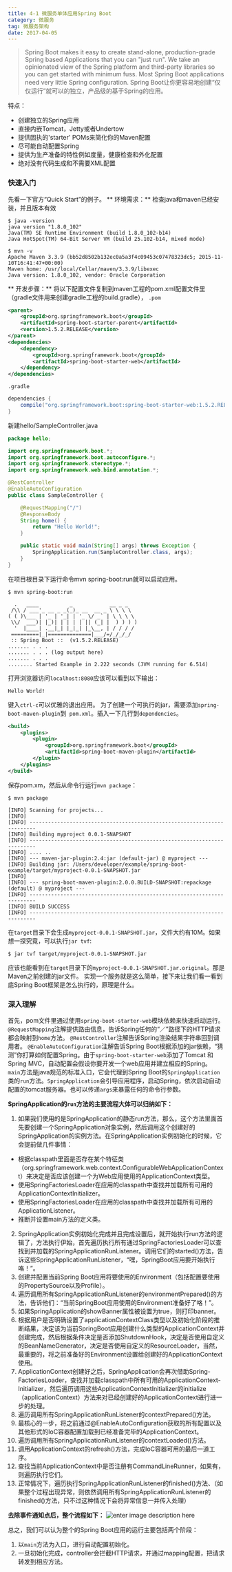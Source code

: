 ```yaml
---
title: 4-1 微服务单体应用Spring Boot
category: 微服务
tag: 微服务架构
date: 2017-04-05
---
```

> Spring Boot makes it easy to create stand-alone, production-grade Spring based Applications that you can "just run". We take an opinionated view of the Spring platform and third-party libraries so you can get started with minimum fuss. Most Spring Boot applications need very little Spring configuration.
Spring Boot让你更容易地创建“仅仅运行”就可以的独立，产品级的基于Spring的应用。

<!--more-->
特点：
- 创建独立的Spring应用
- 直接内嵌Tomcat，Jetty或者Undertow
- 提供固执的'starter' POMs来简化你的Maven配置
- 尽可能自动配置Spring
- 提供为生产准备的特性例如度量，健康检查和外化配置
- 绝对没有代码生成和不需要XML配置
### 快速入门 ###
先看一下官方“Quick Start”的例子。
** 环境需求：**
检查java和maven已经安装，并且版本有效
```
$ java -version
java version "1.8.0_102"
Java(TM) SE Runtime Environment (build 1.8.0_102-b14)
Java HotSpot(TM) 64-Bit Server VM (build 25.102-b14, mixed mode)
```
```
$ mvn -v
Apache Maven 3.3.9 (bb52d8502b132ec0a5a3f4c09453c07478323dc5; 2015-11-10T16:41:47+00:00)
Maven home: /usr/local/Cellar/maven/3.3.9/libexec
Java version: 1.8.0_102, vendor: Oracle Corporation
```
** 开发步骤：**
将以下配置文件复制到maven工程的pom.xml配置文件里（gradle文件用来创建gradle工程的build.gradle），
`.pom`
```xml
<parent>
    <groupId>org.springframework.boot</groupId>
    <artifactId>spring-boot-starter-parent</artifactId>
    <version>1.5.2.RELEASE</version>
</parent>
<dependencies>
    <dependency>
        <groupId>org.springframework.boot</groupId>
        <artifactId>spring-boot-starter-web</artifactId>
    </dependency>
</dependencies>
```
`.gradle`
```gradle
dependencies {
    compile("org.springframework.boot:spring-boot-starter-web:1.5.2.RELEASE")
}
```
新建hello/SampleController.java
```java
package hello;

import org.springframework.boot.*;
import org.springframework.boot.autoconfigure.*;
import org.springframework.stereotype.*;
import org.springframework.web.bind.annotation.*;

@RestController
@EnableAutoConfiguration
public class SampleController {

    @RequestMapping("/")
    @ResponseBody
    String home() {
        return "Hello World!";
    }

    public static void main(String[] args) throws Exception {
        SpringApplication.run(SampleController.class, args);
    }
}
```
在项目根目录下运行命令mvn spring-boot:run就可以启动应用。
```
$ mvn spring-boot:run

  .   ____          _            __ _ _
 /\\ / ___'_ __ _ _(_)_ __  __ _ \ \ \ \
( ( )\___ | '_ | '_| | '_ \/ _` | \ \ \ \
 \\/  ___)| |_)| | | | | || (_| |  ) ) ) )
  '  |____| .__|_| |_|_| |_\__, | / / / /
 =========|_|==============|___/=/_/_/_/
 :: Spring Boot ::  (v1.5.2.RELEASE)
....... . . .
....... . . . (log output here)
....... . . .
........ Started Example in 2.222 seconds (JVM running for 6.514)
```
打开浏览器访问`localhost:8080`应该可以看到以下输出：
```
Hello World!
```
键入`ctrl-c`可以优雅的退出应用。
为了创建一个可执行的jar，需要添加`spring-boot-maven-plugin`到` pom.xml`。插入一下几行到`dependencies`。
```xml
<build>
    <plugins>
        <plugin>
            <groupId>org.springframework.boot</groupId>
            <artifactId>spring-boot-maven-plugin</artifactId>
        </plugin>
    </plugins>
</build>
```
保存pom.xm，然后从命令行运行`mvn package`：
```
$ mvn package

[INFO] Scanning for projects...
[INFO]
[INFO] ------------------------------------------------------------------------
[INFO] Building myproject 0.0.1-SNAPSHOT
[INFO] ------------------------------------------------------------------------
[INFO] .... ..
[INFO] --- maven-jar-plugin:2.4:jar (default-jar) @ myproject ---
[INFO] Building jar: /Users/developer/example/spring-boot-example/target/myproject-0.0.1-SNAPSHOT.jar
[INFO]
[INFO] --- spring-boot-maven-plugin:2.0.0.BUILD-SNAPSHOT:repackage (default) @ myproject ---
[INFO] ------------------------------------------------------------------------
[INFO] BUILD SUCCESS
[INFO] ------------------------------------------------------------------------
```
在`target`目录下会生成`myproject-0.0.1-SNAPSHOT.jar`，文件大约有10M。如果想一探究竟，可以执行`jar tvf`:
```
$ jar tvf target/myproject-0.0.1-SNAPSHOT.jar
```
应该也能看到在`target`目录下的`myproject-0.0.1-SNAPSHOT.jar.original`。那是Maven之前创建的jar文件。
实现一个服务就是这么简单，接下来让我们看一看到底Spring Boot框架是怎么执行的，原理是什么。
### 深入理解 ###
首先，pom文件里通过使用`spring-boot-starter-web`模块依赖来快速启动运行。
`@RequestMapping`注解提供路由信息，告诉Spring任何的“／”路径下的HTTP请求都会映射到`home`方法。
`@RestController`注解告诉Spring渲染结果字符串回到调用者。
`@EnableAutoConfiguration`注解告诉Spring Boot根据添加的jar依赖，“猜测”你打算如何配置Spring。由于`spring-boot-starter-web`添加了Tomcat 和Spring MVC，自动配置会假设你要开发一个web应用并建立相应的Spring。
`main`方法是java规范的标准入口，它会代理到Spring Boot的`SpringApplication`类的`run`方法。`SpringApplication`会引导应用程序，启动Spring，依次启动自动配置的tomcat服务器。也可以传递`args`来暴露任何的命令行参数。

**SpringApplication的`run`方法的主要流程大体可以归纳如下：**
1. 如果我们使用的是SpringApplication的静态run方法，那么，这个方法里面首先要创建一个SpringApplication对象实例，然后调用这个创建好的SpringApplication的实例方法。在SpringApplication实例初始化的时候，它会提前做几件事情：
- 根据classpath里面是否存在某个特征类（org.springframework.web.context.ConfigurableWebApplicationContext）来决定是否应该创建一个为Web应用使用的ApplicationContext类型。
- 使用SpringFactoriesLoader在应用的classpath中查找并加载所有可用的ApplicationContextInitializer。
- 使用SpringFactoriesLoader在应用的classpath中查找并加载所有可用的ApplicationListener。
- 推断并设置main方法的定义类。
2. SpringApplication实例初始化完成并且完成设置后，就开始执行run方法的逻辑了，方法执行伊始，首先遍历执行所有通过SpringFactoriesLoader可以查找到并加载的SpringApplicationRunListener。调用它们的started()方法，告诉这些SpringApplicationRunListener，“嘿，SpringBoot应用要开始执行咯！”。
3. 创建并配置当前Spring Boot应用将要使用的Environment（包括配置要使用的PropertySource以及Profile）。
4. 遍历调用所有SpringApplicationRunListener的environmentPrepared()的方法，告诉他们：“当前SpringBoot应用使用的Environment准备好了咯！”。
5. 如果SpringApplication的showBanner属性被设置为true，则打印banner。
6. 根据用户是否明确设置了applicationContextClass类型以及初始化阶段的推断结果，决定该为当前SpringBoot应用创建什么类型的ApplicationContext并创建完成，然后根据条件决定是否添加ShutdownHook，决定是否使用自定义的BeanNameGenerator，决定是否使用自定义的ResourceLoader，当然，最重要的，将之前准备好的Environment设置给创建好的ApplicationContext使用。
7. ApplicationContext创建好之后，SpringApplication会再次借助Spring-FactoriesLoader，查找并加载classpath中所有可用的ApplicationContext-Initializer，然后遍历调用这些ApplicationContextInitializer的initialize（applicationContext）方法来对已经创建好的ApplicationContext进行进一步的处理。
8. 遍历调用所有SpringApplicationRunListener的contextPrepared()方法。
9. 最核心的一步，将之前通过@EnableAutoConfiguration获取的所有配置以及其他形式的IoC容器配置加载到已经准备完毕的ApplicationContext。
10. 遍历调用所有SpringApplicationRunListener的contextLoaded()方法。
11. 调用ApplicationContext的refresh()方法，完成IoC容器可用的最后一道工序。
12. 查找当前ApplicationContext中是否注册有CommandLineRunner，如果有，则遍历执行它们。
13. 正常情况下，遍历执行SpringApplicationRunListener的finished()方法、（如果整个过程出现异常，则依然调用所有SpringApplicationRunListener的finished()方法，只不过这种情况下会将异常信息一并传入处理）

**去除事件通知点后，整个流程如下：**
![enter image description here](https://shushiinfo-1251883896.cos.ap-beijing.myqcloud.com/hexo-blog/images/startup.png)

总之，我们可以认为整个的Spring Boot应用的运行主要包括两个阶段：
1. 以`main`方法为入口，进行自动配置初始化。
2. 一旦初始化完成，controller会拦截HTTP请求，并通过mapping配置，把请求转发到相应方法。
